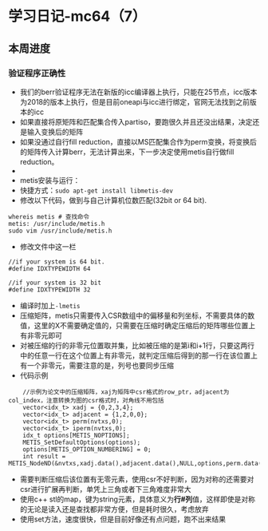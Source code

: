 # 学习日记-mc64（7）
## 本周进度
### **验证程序正确性**
* 我们的berr验证程序无法在新版的icc编译器上执行，只能在25节点，icc版本为2018的版本上执行，但是目前oneapi与icc进行绑定，官网无法找到之前版本的icc
* 如果直接将原矩阵和匹配集合传入partiso，要跑很久并且还没出结果，决定还是输入变换后的矩阵
* 如果没通过自行fill reduction，直接以MS匹配集合作为perm变换，将变换后的矩阵传入计算berr，无法计算出来，下一步决定使用metis自行做fill reduction。
* 
* metis安装与运行：
* 快捷方式：`sudo apt-get install libmetis-dev`
* 修改以下代码，做到与自己计算机位数匹配(32bit or 64 bit).
```
whereis metis # 查找命令
metis: /usr/include/metis.h
sudo vim /usr/include/metis.h
```
* 修改文件中这一栏
```
//if your system is 64 bit. 
#define IDXTYPEWIDTH 64 
 
//if your system is 32 bit
#define IDXTYPEWIDTH 32 
```
* 编译时加上`-lmetis`
* 压缩矩阵，metis只需要传入CSR数组中的偏移量和列坐标，不需要具体的数值，这里的X不需要确定值的，只需要在压缩时确定压缩后的矩阵哪些位置上有非零元即可
* 对被压缩的行的非零元位置取并集，比如被压缩的是第i和i+1行，只要这两行中的任意一行在这个位置上有非零元，就判定压缩后得到的那一行在该位置上有一个非零元，需要注意的是，列号也要同步压缩
* 代码示例
```
    //示例为论文中的压缩矩阵，xaj为矩阵中csr格式的row_ptr，adjacent为col_index，注意转换为图的csr格式时，对角线不用包括
    vector<idx_t> xadj = {0,2,3,4};
    vector<idx_t> adjacent = {1,2,0,0};
    vector<idx_t> perm(nvtxs,0);
    vector<idx_t> iperm(nvtxs,0);
    idx_t options[METIS_NOPTIONS];
    METIS_SetDefaultOptions(options);
    options[METIS_OPTION_NUMBERING] = 0;
    int result = METIS_NodeND(&nvtxs,xadj.data(),adjacent.data(),NULL,options,perm.data(),iperm.data());
```
* 需要判断压缩后该位置有无零元素，使用csr不好判断，因为对称的还需要对csr进行扩展再判断，单凭上三角或者下三角难度非常大
* 使用c++ stl的map，键为string元素，具体意义为**行#列**值，这样即使是对称的无论是读入还是查找都非常方便，但是耗时很久，考虑放弃
* 使用set方法，速度很快，但是目前好像还有点问题，跑不出来结果
    